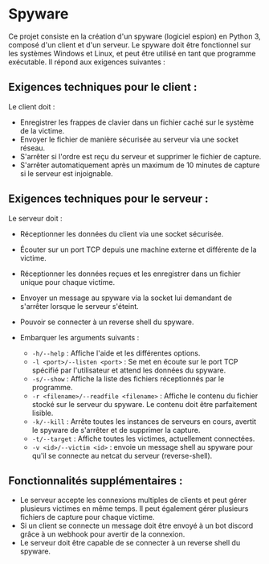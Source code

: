 # Spyware 

Ce projet consiste en la création d'un spyware (logiciel espion) en Python 3, composé d'un client et d'un serveur. Le spyware doit être fonctionnel sur les systèmes Windows et Linux, et peut être utilisé en tant que programme exécutable. Il répond aux exigences suivantes :

## Exigences techniques pour le client :

Le client doit :
- Enregistrer les frappes de clavier dans un fichier caché sur le système de la victime.
- Envoyer le fichier de manière sécurisée au serveur via une socket réseau.
- S'arrêter si l'ordre est reçu du serveur et supprimer le fichier de capture.
- S'arrêter automatiquement après un maximum de 10 minutes de capture si le serveur est injoignable.

## Exigences techniques pour le serveur :

Le serveur doit :
- Réceptionner les données du client via une socket sécurisée.
- Écouter sur un port TCP depuis une machine externe et différente de la victime.
- Réceptionner les données reçues et les enregistrer dans un fichier unique pour chaque victime.
- Envoyer un message au spyware via la socket lui demandant de s'arrêter lorsque le serveur s'éteint.
- Pouvoir se connecter à un reverse shell du spyware.

- Embarquer les arguments suivants :
  - `-h/--help` : Affiche l'aide et les différentes options.
  - `-l <port>/--listen <port>` : Se met en écoute sur le port TCP spécifié par l'utilisateur et attend les données du spyware.
  - `-s/--show` : Affiche la liste des fichiers réceptionnés par le programme.
  - `-r <filename>/--readfile <filename>` : Affiche le contenu du fichier stocké sur le serveur du spyware. Le contenu doit être parfaitement lisible.
  - `-k/--kill` : Arrête toutes les instances de serveurs en cours, avertit le spyware de s'arrêter et de supprimer la capture.
  - `-t/--target` : Affiche toutes les victimes, actuellement connectées.
  - `-v <id>/--victim <id>` : envoie un message shell au spyware pour qu'il se connecte au netcat du serveur (reverse-shell).

## Fonctionnalités supplémentaires :

- Le serveur accepte les connexions multiples de clients et peut gérer plusieurs victimes en même temps. Il peut également gérer plusieurs fichiers de capture pour chaque victime.
- Si un client se connecte un message doit être envoyé à un bot discord grâce à un webhook pour avertir de la connexion.
- Le serveur doit être capable de se connecter à un reverse shell du spyware.
